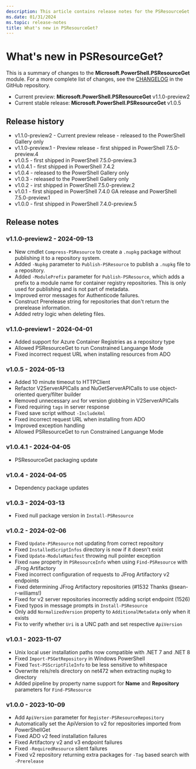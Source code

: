 ```yaml
---
description: This article contains release notes for the PSResourceGet module.
ms.date: 01/31/2024
ms.topic: release-notes
title: What's new in PSResourceGet?
---
```

# What's new in PSResourceGet?

This is a summary of changes to the **Microsoft.PowerShell.PSResourceGet** module. For a more
complete list of changes, see the [CHANGELOG][01] in the GitHub repository.

- Current preview: **Microsoft.PowerShell.PSResourceGet** v1.1.0-preview2
- Current stable release: **Microsoft.PowerShell.PSResourceGet** v1.0.5

## Release history

- v1.1.0-preview2 - Current preview release - released to the PowerShell Gallery only
- v1.1.0-preview.1 - Preview release - first shipped in PowerShell 7.5.0-preview.4
- v1.0.5 - first shipped in PowerShell 7.5.0-preview.3
- v1.0.4.1 - first shipped in PowerShell 7.4.2
- v1.0.4 - released to the PowerShell Gallery only
- v1.0.3 - released to the PowerShell Gallery only
- v1.0.2 - irst shipped in PowerShell 7.5.0-preview.2
- v1.0.1 - first shipped in PowerShell 7.4.0 GA release and PowerShell 7.5.0-preview.1
- v1.0.0 - first shipped in PowerShell 7.4.0-preview.5

## Release notes

### v1.1.0-preview2 - 2024-09-13

- New cmdlet `Compress-PSResource` to create a `.nupkg` package without publishing it to a repository
  system.
- Added `-Nupkg` parameter to `Publish-PSResource` to publish a `.nupkg` file to a repository.
- Added `-ModulePrefix` parameter for `Publish-PSResource`, which adds a prefix to a module name for
  container registry repositories. This is only used for publishing and is not part of metadata.
- Improved error messages for Authenticode failures.
- Construct Prerelease string for repositories that don't return the prerelease information.
- Added retry logic when deleting files.

### v1.1.0-preview1 - 2024-04-01

- Added support for Azure Container Registries as a repository type
- Allowed PSResourceGet to run Constrained Languange Mode
- Fixed incorrect request URL when installing resources from ADO

### v1.0.5 - 2024-05-13

- Added 10 minute timeout to HTTPClient
- Refactor V2ServerAPICalls and NuGetServerAPICalls to use object-oriented query/filter builder
- Removed unnecessary `and` for version globbing in V2ServerAPICalls
- Fixed requiring `tags` in server response
- Fixed save script without `-IncludeXml`
- Fixed incorrect request URL when installing from ADO
- Improved exception handling
- Allowed PSResourceGet to run Constrained Languange Mode

### v1.0.4.1 - 2024-04-05

- PSResourceGet packaging update

### v1.0.4 - 2024-04-05

- Dependency package updates

### v1.0.3 - 2024-03-13

- Fixed null package version in `Install-PSResource`

### v1.0.2 - 2024-02-06

- Fixed `Update-PSResource` not updating from correct repository
- Fixed `InstalledScriptInfos` directory is now if it doesn't exist
- Fixed `Update-ModuleManifest` throwing null pointer exception
- Fixed `name` property in `PSResourceInfo` when using `Find-PSResource` with JFrog Artifactory
- Fixed incorrect configuration of requests to JFrog Artifactory v2 endpoints
- Fixed determining JFrog Artifactory repositories (#1532 Thanks @sean-r-williams!)
- Fixed for v2 server repositories incorrectly adding script endpoint (1526)
- Fixed typos in message prompts in `Install-PSResource`
- Only add `NormalizedVersion` property to `AdditionalMetadata` only when it exists
- Fix to verify whether `Uri` is a UNC path and set respective `ApiVersion`

### v1.0.1 - 2023-11-07

- Unix local user installation paths now compatible with .NET 7 and .NET 8
- Fixed `Import-PSGetRepository` in Windows PowerShell
- Fixed `Test-PSScriptFileInfo` to be less sensitive to whitespace
- Overwrite rels/rels directory on net472 when extracting nupkg to directory
- Added pipeline by property name support for **Name** and **Repository** parameters for
  `Find-PSResource`

### v1.0.0 - 2023-10-09

- Add `ApiVersion` parameter for `Register-PSResourceRepository`
- Automatically set the ApiVersion to v2 for repositories imported from PowerShellGet
- Fixed ADO v2 feed installation failures
- Fixed Artifactory v2 and v3 endpoint failures
- Fixed `-RequiredResource` silent failures
- Fixed v2 repository returning extra packages for `-Tag` based search with `-Prerelease`

<!-- link references -->
[01]: https://github.com/PowerShell/PSResourceGet/tree/master/CHANGELOG
